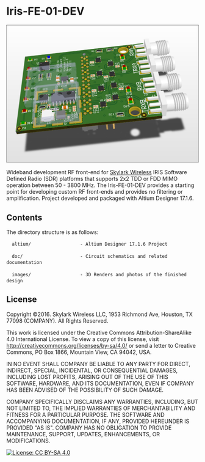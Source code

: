 # Iris-FE-01-DEV

![IRIS-FE-01-DEV Board Rev B](/Iris-FE-01-DEV/images/IRIS-FE-01-A.png)

Wideband development RF front-end for [Skylark Wireless](http://www.skylarkwireless.com) IRIS Software Defined Radio (SDR) platforms that supports 2x2 TDD or FDD MIMO operation between 50 - 3800 MHz.
The Iris-FE-01-DEV provides a starting point for developing custom RF front-ends and provides no filtering or amplification.
Project developed and packaged with Altium Designer 17.1.6.

## Contents


The directory structure is as follows:
         
      altium/                  - Altium Designer 17.1.6 Project

      doc/                     - Circuit schematics and related documentation
	  
	  images/                  - 3D Renders and photos of the finished design

## License

Copyright ©2016. Skylark Wireless LLC, 1953 Richmond Ave, Houston, TX 77098 (COMPANY). All Rights Reserved.

This work is licensed under the Creative Commons Attribution-ShareAlike 4.0 International License. To view a copy of this license, visit http://creativecommons.org/licenses/by-sa/4.0/ or send a letter to Creative Commons, PO Box 1866, Mountain View, CA 94042, USA.

IN NO EVENT SHALL COMPANY BE LIABLE TO ANY PARTY FOR DIRECT, INDIRECT, SPECIAL, INCIDENTAL, OR CONSEQUENTIAL DAMAGES, INCLUDING LOST PROFITS, ARISING OUT OF THE USE OF THIS SOFTWARE, HARDWARE, AND ITS DOCUMENTATION, EVEN IF COMPANY HAS BEEN ADVISED OF THE POSSIBILITY OF SUCH DAMAGE.

COMPANY SPECIFICALLY DISCLAIMS ANY WARRANTIES, INCLUDING, BUT NOT LIMITED TO, THE IMPLIED WARRANTIES OF MERCHANTABILITY AND FITNESS FOR A PARTICULAR PURPOSE. THE SOFTWARE AND ACCOMPANYING DOCUMENTATION, IF ANY, PROVIDED HEREUNDER IS PROVIDED "AS IS". COMPANY HAS NO OBLIGATION TO PROVIDE MAINTENANCE, SUPPORT, UPDATES, ENHANCEMENTS, OR MODIFICATIONS.

[![License: CC BY-SA 4.0](https://img.shields.io/badge/License-CC%20BY--SA%204.0-lightgrey.svg)](https://creativecommons.org/licenses/by-sa/4.0/)
